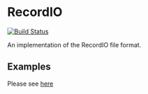 # RecordIO


[![Build Status](https://travis-ci.org/PaddlePaddle/recordio.svg?branch=master)](https://travis-ci.org/PaddlePaddle/recordio)

An implementation of the RecordIO file format.

## Examples

Please see [here](recordio_test.go)

